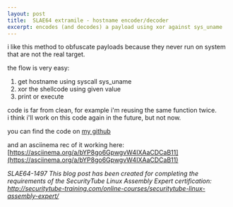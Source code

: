 ```yaml
---
layout: post
title:  SLAE64 extramile - hostname encoder/decoder
excerpt: encodes (and decodes) a payload using xor against sys_uname
---
```


i like this method to obfuscate payloads because they never run on
system that are not the real target.

the flow is very easy:
1. get hostname using syscall sys_uname
2. xor the shellcode using given value
3. print or execute

code is far from clean, for example i'm reusing the same function twice.  
i think i'll work on this code again in the future, but not now.


you can find the code on [my github](https://github.com/gulyslae/SLAE64/tree/master/xx-extramile)

and an asciinema rec of it working here:
[https://asciinema.org/a/bYP8go6GpwgvW4IXAaCDCaB11](https://asciinema.org/a/bYP8go6GpwgvW4IXAaCDCaB11)

*SLAE64-1497*
*This blog post has been created for completing the requirements of the SecurityTube Linux Assembly Expert certification: http://securitytube-training.com/online-courses/securitytube-linux-assembly-expert/*

